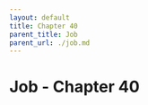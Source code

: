 ```yaml
---
layout: default
title: Chapter 40
parent_title: Job
parent_url: ./job.md
---
```


# Job - Chapter 40
